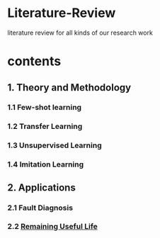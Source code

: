 # Literature-Review
literature review for all kinds of our research work
# contents

## 1. Theory and Methodology
### 1.1 Few-shot learning

### 1.2 Transfer Learning

### 1.3 Unsupervised Learning

### 1.4 Imitation Learning

## 2. Applications

### 2.1 Fault Diagnosis

### 2.2 [Remaining Useful Life](https://github.com/mingzhangPHD/Literature-Review/blob/master/remaining%20useful%20life/paper_review.md)


